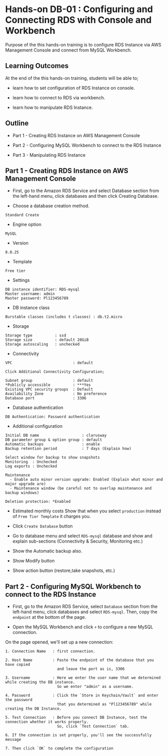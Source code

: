 # Hands-on DB-01 : Configuring and Connecting RDS with Console and Workbench

Purpose of the this hands-on training is to configure RDS Instance via AWS Management Console and connect from MySQL Workbench.

## Learning Outcomes

At the end of the this hands-on training, students will be able to;

- learn how to set configuration of RDS Instance on console.

- learn how to connect to RDS via workbench.

- learn how to manipulate RDS Instance.

## Outline

- Part 1 - Creating RDS Instance on AWS Management Console

- Part 2 - Configuring MySQL Workbench to connect to the RDS Instance

- Part 3 - Manipulating RDS Instance

## Part 1 - Creating RDS Instance on AWS Management Console

- First, go to the Amazon RDS Service and select Database section from the left-hand menu, click databases and then click Creating Database.

- Choose a database creation method.

```text
Standard Create
```

- Engine option

```text
MySQL
```

- Version

```text
8.0.25
```

- Template

```text
Free tier
```

- Settings

```text
DB instance identifier: RDS-mysql
Master username: admin
Master password: Pl123456789
```

- DB instance class

```text
Burstable classes (includes t classes) : db.t2.micro
```

- Storage

```text
Storage type          : ssd
Storage size          : default 20GiB
Storage autoscaling   : unchecked
```

- Connectivity

```text
VPC                           : default

Click Additional Connectivity Configuration;

Subnet group                  : default
*Publicly accessible          : ***Yes
Existing VPC security groups  : Default
Availability Zone             : No preference
Database port                 : 3306
```

- Database authentication

```text
DB Authentication: Password authentication
```

- Additional configuration

```text
Initial DB name                   : clarusway
DB parameter group & option group : default
Automatic backups                 : enable
Backup retention period           : 7 days (Explain how)

Select window for backup to show snapshots
Monitoring  : Unchecked
Log exports : Unchecked

Maintenance
  - Enable auto minor version upgrade: Enabled (Explain what minor and major upgrade are)
  - Maintenance window (be careful not to overlap maintenance and backup windows)

Deletion protection: *Enabled
```

- Estimated monthly costs
Show that when you select `production` instead of `Free Tier Template` it charges you.

- Click `Create Database` button

- Go to database menu and select `RDS-mysql` database and show and explain sub-sections (Connectivity & Security, Monitoring etc.)

- Show the Automatic backup also.

- Show Modify button

- Show action button (restore,take snapshots, etc.)

## Part 2 - Configuring MySQL Workbench to connect to the RDS Instance

- First, go to the Amazon RDS Service, select `Database` section from the left-hand menu, click databases and select `RDS-mysql`. Then, copy the `endpoint` at the bottom of the page.

- Open the MySQL Workbench and click `+` to configure a new MySQL connection.

On the page opened, we'll set up a new connection:

```text
1. Connection Name   : first connection.

2. Host Name         : Paste the endpoint of the database that you have copied 
                       and leave the port as is, 3306

3. Username          : Here we enter the user name that we determined while creating the DB instance.
                       So we enter "admin" as a username.

4. Password          : Click the `Store in Keychain/Vault` and enter the password 
                       that you determined as "Pl123456789" while creating the DB Instance.

5. Test Connection   : Before you connect DB Instance, test the connection whether it works properly.
                       So, click `Test Connection` tab.

6. If the connection is set properly, you'll see the successfully message

7. Then click `OK` to complete the configuration
```